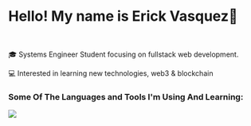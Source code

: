 <h1>Hello! My name is Erick Vasquez👋</h1>
<br>

<p>🎓 Systems Engineer Student focusing on fullstack web development.</p>

<p>💻 Interested in learning new technologies, web3 & blockchain</p>

<div>
  <h3>Some Of The Languages and Tools I'm Using And Learning:</h3>
<img src=https://skillicons.dev/icons?i=py,rust,ts,js,html,css,wasm,cs,git,nodejs,npm,cairo&theme=dark/>
</div>

<!--
**evgongora/evgongora** is a ✨ _special_ ✨ repository because its `README.md` (this file) appears on your GitHub profile.

Here are some ideas to get you started:

- 🔭 I’m currently working on ...
- 🌱 I’m currently learning ...
- 👯 I’m looking to collaborate on ...
- 🤔 I’m looking for help with ...
- 💬 Ask me about ...
- 📫 How to reach me: ...
- 😄 Pronouns: ...
- ⚡ Fun fact: ...
-->
